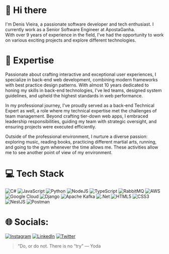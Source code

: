 # 👋 Hi there

I'm Denis Vieira, a passionate software developer and tech enthusiast. I currently work as a Senior Software Engineer at ApostaGanha. </br>
With over 9 years of experience in the field, I've had the opportunity to work on various exciting projects and explore different technologies.


# 🚀 Expertise

Passionate about crafting interactive and exceptional user experiences, I specialize in back-end web development, combining modern frameworks with best practice design patterns. With almost 10 years dedicated to honing my skills in back-end technologies, I've led teams, designed system guidelines, and upheld the highest standards in web performance.

In my professional journey, I've proudly served as a back-end Technical Expert as well, a role where my technical expertise met the challenges of team management. Beyond crafting tier-down web apps, I embraced leadership responsibilities, guiding my team with strategic oversight, and ensuring projects were executed efficiently.

Outside of the professional environment, I nurture a diverse passion: exploring music, reading books, practicing different martial arts, running, and going to the gym whenever the time allows me. These activities allow me to see another point of view of my environment. 

# 💻 Tech Stack
![C#](https://img.shields.io/badge/c%23-%23239120.svg?style=for-the-badge&logo=csharp&logoColor=white) ![JavaScript](https://img.shields.io/badge/javascript-%23323330.svg?style=for-the-badge&logo=javascript&logoColor=%23F7DF1E) ![Python](https://img.shields.io/badge/python-3670A0?style=for-the-badge&logo=python&logoColor=ffdd54) ![NodeJS](https://img.shields.io/badge/node.js-6DA55F?style=for-the-badge&logo=node.js&logoColor=white) ![TypeScript](https://img.shields.io/badge/typescript-%23007ACC.svg?style=for-the-badge&logo=typescript&logoColor=white) ![RabbitMQ](https://img.shields.io/badge/Rabbitmq-FF6600?style=for-the-badge&logo=rabbitmq&logoColor=white) ![AWS](https://img.shields.io/badge/AWS-%23FF9900.svg?style=for-the-badge&logo=amazon-aws&logoColor=white) ![Google Cloud](https://img.shields.io/badge/GoogleCloud-%234285F4.svg?style=for-the-badge&logo=google-cloud&logoColor=white) ![Django](https://img.shields.io/badge/django-%23092E20.svg?style=for-the-badge&logo=django&logoColor=white) ![Apache Kafka](https://img.shields.io/badge/Apache%20Kafka-000?style=for-the-badge&logo=apachekafka) ![.Net](https://img.shields.io/badge/.NET-5C2D91?style=for-the-badge&logo=.net&logoColor=white) ![HTML5](https://img.shields.io/badge/html5-%23E34F26.svg?style=for-the-badge&logo=html5&logoColor=white) ![CSS3](https://img.shields.io/badge/css3-%231572B6.svg?style=for-the-badge&logo=css3&logoColor=white) ![NestJS](https://img.shields.io/badge/nestjs-%23E0234E.svg?style=for-the-badge&logo=nestjs&logoColor=white) ![Postman](https://img.shields.io/badge/Postman-FF6C37?style=for-the-badge&logo=postman&logoColor=white) 

# 🌐 Socials:
[![Instagram](https://img.shields.io/badge/Instagram-%23E4405F.svg?logo=Instagram&logoColor=white)](https://instagram.com/denis_vieir) [![LinkedIn](https://img.shields.io/badge/LinkedIn-%230077B5.svg?logo=linkedin&logoColor=white)](https://linkedin.com/in/denisvieir) [![Twitter](https://img.shields.io/badge/Twitter-%231DA1F2.svg?logo=Twitter&logoColor=white)](https://twitter.com/denisvieira07) 

> “Do, or do not. There is no “try” — Yoda
